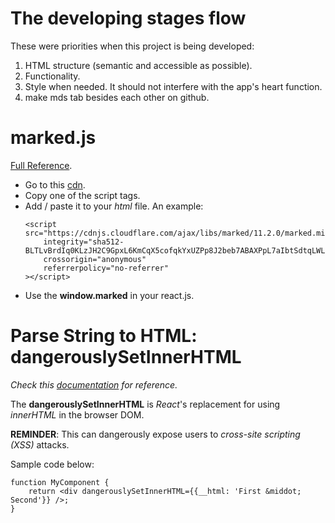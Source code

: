 # The developing stages flow
These were priorities when this project is being developed:
1. HTML structure (semantic and accessible as possible).
1. Functionality.
1. Style when needed. It should not interfere with the app's heart function.
1. make mds tab besides each other on github.


# marked.js
[Full Reference](https://marked.js.org).

- Go to this [cdn](https://cdnjs.com/libraries/marked/).
- Copy one of the script tags.
- Add / paste it to your *html* file. An example:
	```
	<script src="https://cdnjs.cloudflare.com/ajax/libs/marked/11.2.0/marked.min.js"
		integrity="sha512-BLTLvBrdIq0KLzJH2C9GpxL6KmCqX5cofqkYxUZPp8J2beb7ABAXPpL7aIbtSdtqLWLIgAyFFgePj1p/sq7lRw=="
		crossorigin="anonymous"
		referrerpolicy="no-referrer"
	></script>
	```
- Use the **window.marked** in your react.js.

# Parse String to HTML: dangerouslySetInnerHTML
*Check this [documentation](https://legacy.reactjs.org/docs/dom-elements.html) for reference.*

The **dangerouslySetInnerHTML** is *React*'s replacement for using *innerHTML* in the browser DOM.

**REMINDER**: This can dangerously expose users to *cross-site scripting (XSS)* attacks.

Sample code below:

	function MyComponent {
		return <div dangerouslySetInnerHTML={{__html: 'First &middot; Second'}} />;
	}
